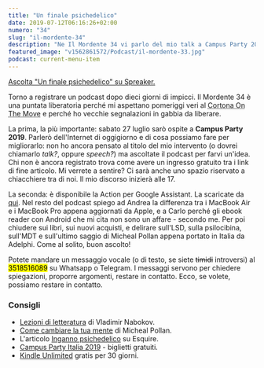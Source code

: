 ```yaml
---
title: "Un finale psichedelico"
date: 2019-07-12T06:16:26+02:00
numero: "34"
slug: "il-mordente-34"
description: "Ne Il Mordente 34 vi parlo del mio talk a Campus Party 2019, di Cortona on the Move, di allucinogeni, di ebook reader, e dei nuovi Apple Macbook."
featured_image: "v1562861572/Podcast/il-mordente-33.jpg"
podcast: current-menu-item
---
```


<a class="spreaker-player" href="https://www.spreaker.com/episode/18523385" data-resource="episode_id=18523385" data-width="100%" data-height="200px" data-theme="light" data-playlist="false" data-playlist-continuous="false" data-autoplay="false" data-live-autoplay="false" data-chapters-image="true" data-episode-image-position="right" data-hide-logo="false" data-hide-likes="false" data-hide-comments="false" data-hide-sharing="false" data-hide-download="true">Ascolta "Un finale psichedelico" su Spreaker.</a>

Torno a registrare un podcast dopo dieci giorni di impicci. Il Mordente 34 è una puntata liberatoria perché mi aspettano pomeriggi veri al <abbr title="Festival Internazionale di Fotografia">Cortona On The Move</abbr> e perché ho vecchie segnalazioni in gabbia da liberare.

La prima, la più importante: sabato 27 luglio sarò ospite a <strong>Campus Party 2019</strong>. Parlerò dell'Internet di oggigiorno e di cosa possiamo fare per migliorarlo: non ho ancora pensato al titolo del mio intervento (o dovrei chiamarlo <em>talk?</em>, oppure <em>speech?</em>) ma ascoltate il podcast per farvi un'idea. Chi non è ancora registrato trova come avere un ingresso gratuito tra i link di fine articolo. Mi verrete a sentire? Ci sarà anche uno spazio riservato a chiacchiere tra di noi. Il mio discorso inizierà alle 17. 

La seconda: è disponibile la Action per Google Assistant. La scaricate da <a href="https://assistant.google.com/services/a/uid/0000005ca966db08?hl=it" target="_blank" title="Ascolta Il Mordente da Google Assistant">qui</a>. Nel resto del podcast spiego ad Andrea la differenza tra i MacBook Air e i MacBook Pro appena aggiornati da Apple, e a Carlo perché gli ebook reader con Android che mi cita non sono un affare - secondo me. Per poi chiudere sui libri, sui nuovi acquisti, e delirare sull'LSD, sulla psilocibina, sull'MDT e sull'ultimo saggio di Micheal Pollan appena portato in Italia da Adelphi. Come al solito, buon ascolto!

Potete mandare un messaggio vocale (o di testo, se siete ~~timidi~~ introversi) al <mark>3518516089</mark> su Whatsapp o Telegram. I messaggi servono per chiedere spiegazioni, proporre argomenti, restare in contatto. Ecco, se volete, possiamo restare in contatto.

### Consigli
<ul>
<li><a href="https://amzn.to/2WSxTnQ" target="_blank" rel="nofollow noopener" title="Vedi il libro Lezioni di letteratura">Lezioni di letteratura</a> di Vladimir Nabokov.</li>
<li><a href="https://amzn.to/2NOp4Ms" target="_blank" rel="nofollow noopener" title="Vedi il libro Come cambiare la tua mente">Come cambiare la tua mente</a> di Micheal Pollan.</li>
<li>L'articolo <a href="https://www.esquire.com/it/cultura/libri/a28183503/lsd-pollan-libro/" target="_blank" rel="nofollow noopener" title="Leggi l'articolo Inganno psichedelico">Inganno psichedelico</a> su Esquire.</li>
<li><a href="https://italia.campus-party.org/cpit3-community-partner/" target="_blank" rel="nofollow noopener" title="Registrati al Campus Party 2019">Campus Party Italia 2019</a> - biglietti gratuiti.</li>
<li><a href="https://www.amazon.it/kindle-dbs/hz/signup?tag=eeepcit-21" target="_blank" rel="nofollow noopener" title="Kindle Unlimited 30 giorni">Kindle Unlimited</a> gratis per 30 giorni.</li>
</ul>